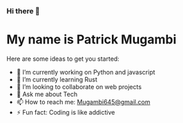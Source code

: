 ### Hi there 👋

# My name is Patrick Mugambi
<!--
**Mugambi645/Mugambi645** is a ✨ _special_ ✨ repository because its `README.md` (this file) appears on your GitHub profile.
-->
Here are some ideas to get you started:

- 🔭 I’m currently working on Python and javascript
- 🌱 I’m currently learning Rust
- 👯 I’m looking to collaborate on web projects
- 💬 Ask me about Tech
- 📫 How to reach me: Mugambi645@gmail.com
- ⚡ Fun fact: Coding is like addictive

